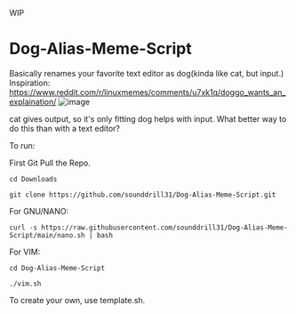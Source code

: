 WIP
# Dog-Alias-Meme-Script
Basically renames your favorite text editor as dog(kinda like cat, but input.)
Inspiration: https://www.reddit.com/r/linuxmemes/comments/u7xk1q/doggo_wants_an_explaination/
![image](https://user-images.githubusercontent.com/84176052/164274559-7405efaa-75d5-4e46-863c-a8074b76aff4.png)

cat gives output, so it's only fitting dog helps with input. What better way to do this than with a text editor?

To run:

First Git Pull the Repo.

```cd Downloads```

```git clone https://github.com/sounddrill31/Dog-Alias-Meme-Script.git```


For GNU/NANO:

```curl -s https://raw.githubusercontent.com/sounddrill31/Dog-Alias-Meme-Script/main/nano.sh | bash```

For VIM:

```cd Dog-Alias-Meme-Script```

```./vim.sh```

To create your own, use template.sh.

